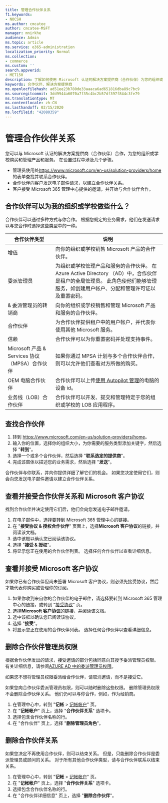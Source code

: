 ```yaml
---
title: 管理合作伙伴关系
f1.keywords:
- NOCSH
ms.author: cmcatee
author: cmcatee-MSFT
manager: mnirkhe
audience: Admin
ms.topic: article
ms.service: o365-administration
localization_priority: Normal
ms.collection:
- commerce
ms.custom: ''
search.appverid:
- MET150
description: 了解如何使用 Microsoft 认证的解决方案提供商（合作伙伴）为您的组织或学校购买和管理产品和服务。
keywords: 合作伙伴、解决方案提供商
ms.openlocfilehash: ad51ee23b780de33aaaca6ad651816dba89c7bc9
ms.sourcegitcommit: 3dd9944a6070a7f35c4bc2b57df397f844c3fe79
ms.translationtype: MT
ms.contentlocale: zh-CN
ms.lasthandoff: 02/15/2020
ms.locfileid: "42080359"
---
```

# <a name="manage-partner-relationships"></a>管理合作伙伴关系

您可以与 Microsoft 认证的解决方案提供商（合作伙伴）合作，为您的组织或学校购买和管理产品和服务。 在设置过程中涉及几个步骤。

- 管理员使用处<a href="https://www.microsoft.com/en-us/solution-providers/home" target="_blank">https://www.microsoft.com/en-us/solution-providers/home</a>的表单查找并联系合作伙伴。
- 合作伙伴向客户发送电子邮件请求，以建立合作伙伴关系。
- 客户接受 Microsoft 365 管理中心提供的邀请，并开始与合作伙伴合作。

## <a name="what-can-a-partner-do-for-my-organization-or-school"></a>合作伙伴可以为我的组织或学校做些什么？

合作伙伴可以通过多种方式与你合作。 根据您规定的业务需求，他们在发送请求以与您合作时选择这些类型中的一种。

| 合作伙伴类型 | 说明 |
| ------ | ------------------- |
| 增值 | 向你的组织或学校销售 Microsoft 产品的合作伙伴。 |
| 委派管理员 | 为组织或学校管理产品和服务的合作伙伴。 在 Azure Active Directory （AD）中，合作伙伴是租户的全局管理员。 此角色使他们能够管理服务，如创建用户帐户、分配和管理许可证以及重置密码。 |
| & 委派管理员的转销商 | 向你的组织或学校销售和管理 Microsoft 产品和服务的合作伙伴。 |
| 合作伙伴 | 为合作伙伴提供租户中的用户帐户，并代表你使用其他 Microsoft 服务。 |
| 信赖 | 合作伙伴可以为你重置密码并处理支持事件。 |
| Microsoft 产品 & Services 协议（MPSA）合作伙伴 | 如果你通过 MPSA 计划与多个合作伙伴合作，则可以允许他们查看对方所做的购买。 |
| OEM 电脑合作伙伴 | 合作伙伴可以上传[使用 Autopilot 管理](https://docs.microsoft.com/microsoft-store/add-profile-to-devices)的电脑的设备 id。 |
| 业务线（LOB）合作伙伴 | 合作伙伴可以开发、提交和管理特定于您的组织或学校的 LOB 应用程序。 |

## <a name="find-a-partner"></a>查找合作伙伴

1. 转到 <a href="https://www.microsoft.com/en-us/solution-providers/home" target="_blank">https://www.microsoft.com/en-us/solution-providers/home</a>。
2. 输入你的位置，选择你的组织大小，为你需要的服务类型添加关键字，然后选择 "**转到**"。
3. 选择一个或多个合作伙伴，然后选择 "**联系选定的提供商**"。
4. 完成该窗体以描述您的业务需求，然后选择 "**发送**"。

合作伙伴与你联系，并向你提供详细了解它们的机会。 如果您决定使用它们，则会向您发送电子邮件邀请以建立合作伙伴关系。

## <a name="review-and-accept-a-partner-relationship-and-microsoft-customer-agreement"></a>查看并接受合作伙伴关系和 Microsoft 客户协议

找到合作伙伴并决定使用它们后，他们会向您发送电子邮件邀请。

1. 在电子邮件中，选择要转到 Microsoft 365 管理中心的链接。
2. 在 "**接受协议 & 授权合作伙伴**" 页面上，选择**Microsoft 客户协议**的链接，并阅读该文档。
3. 选中该框以确认您已阅读该协议。
4. 选择 "**接受 & 授权**"。
5. 将显示您正在使用的合作伙伴列表。 选择任何合作伙伴以查看详细信息。

## <a name="review-and-accept-a-microsoft-customer-agreement"></a>查看并接受 Microsoft 客户协议

如果你已有合作伙伴但尚未签署 Microsoft 客户协议，则必须先接受协议，然后才能代表你购买或管理你的订阅。

1. 如果你收到来自你的合作伙伴的电子邮件，请选择要转到 Microsoft 365 管理中心的链接，或转到 "<a href="https://go.microsoft.com/fwlink/?linkid=2116573" target="_blank">接受协议</a>" 页。
2. 选择**Microsoft 客户协议**的链接，并阅读该文档。
3. 选中该框以确认您已阅读该协议。
4. 选择 "**接受**"。
5. 将显示您正在使用的合作伙伴列表。 选择任何合作伙伴以查看详细信息。

## <a name="remove-partner-admin-privileges"></a>删除合作伙伴管理员权限

根据合作伙伴发出的请求，接受邀请的部分包括同意向其授予委派管理员权限。 有关详细信息，请参阅[AZURE AD 中的委派管理员权限](https://docs.microsoft.com/partner-center/customers_revoke_admin_privileges#delegated-admin-privileges-in-azure-ad)。

如果您不想将管理员权限委派给合作伙伴，请取消邀请，而不是接受它。

如果您向合作伙伴委派管理员权限，则可以随时删除这些权限。 删除管理员权限不会删除合作伙伴关系。 他们仍可以与你合作，例如，作为经销商。

1. 在管理中心中，转到 "**记帐** > <a href="https://go.microsoft.com/fwlink/p/?linkid=2103629" target="_blank">记帐帐户</a>" 页。
2. 在 "**记帐帐户**" 页上，选择 "**合作伙伴关系**" 选项卡。
3. 选择包含合作伙伴名称的行。
4. 在 "合作伙伴" 页上，选择 "**删除管理员角色**"。

## <a name="delete-a-partner-relationship"></a>删除合作伙伴关系

如果您决定不再使用合作伙伴，则可以结束关系。 但是，只能删除合作伙伴是委派管理员或顾问的关系。 对于所有其他合作伙伴类型，请与合作伙伴联系以结束关系。

1. 在管理中心中，转到 "**记帐** > <a href="https://go.microsoft.com/fwlink/p/?linkid=2103629" target="_blank">记帐帐户</a>" 页。
2. 在 "**记帐帐户**" 页上，选择 "**合作伙伴关系**" 选项卡。
3. 选择包含合作伙伴名称的行。
4. 在 "合作伙伴详细信息" 页上，选择 "**删除合作伙伴**"。
